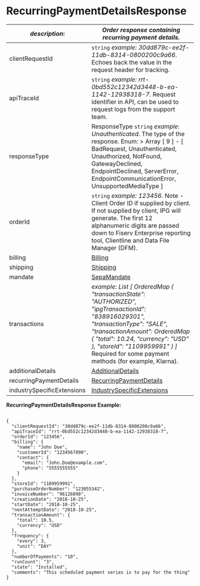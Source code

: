 
# RecurringPaymentDetailsResponse

| *description*:   | *Order response containing recurring payment details.*|
|----|----|
| clientRequestId |    ``` string ```  *example:   30dd879c-ee2f-11db-8314-0800200c9a66*. Echoes back the value in the request header for tracking.|
| apiTraceId |    ``` string ```  *example: rrt-0bd552c12342d3448-b-ea-1142-12938318-7*. Request identifier in API, can be used to request logs from the support team.|
| responseType | ResponseType   ``` string ```  *example: Unauthenticated*. The type of the response. Enum:    > Array [ 9 ] - [ BadRequest, Unauthenticated, Unauthorized, NotFound, GatewayDeclined, EndpointDeclined, ServerError, EndpointCommunicationError, UnsupportedMediaType ]|
| orderId |    ``` string ```  *example: 123456*. Note - Client Order ID if supplied by client. If not supplied by client, IPG will generate. The first 12 alphanumeric digits are passed down to Fiserv Enterprise reporting tool, Clientline and Data File Manager (DFM).|
| billing | [Billing](?path=docs/schemas-md/Billing.md)|  
| shipping | [Shipping](?path=docs/schemas-md/Shipping.md)|  
| mandate | [SepaMandate](?path=docs/schemas-md/SepaMandate.md)|  
| transactions | *example: List [ OrderedMap { "transactionState": "AUTHORIZED", "ipgTransactionId": "838916029301", "transactionType": "SALE", "transactionAmount": OrderedMap { "total": 10.24, "currency": "USD" }, "storeId": "1109959991" } ]* Required for some payment methods (for example, Klarna).|
| additionalDetails | [AdditionalDetails](?path=docs/schemas-md/AdditionalDetails.md)|
| recurringPaymentDetails | [RecurringPaymentDetails](?path=docs/schemas-md/RecurringPaymentDetails.md)|   
| industrySpecificExtensions |  [IndustrySpecificExtensions](?path=docs/schemas-md/IndustrySpecificExtensions.md)|           

**RecurringPaymentDetailsResponse Example:**

```{r}

{
  "clientRequestId": "30dd879c-ee2f-11db-8314-0800200c9a66",
  "apiTraceId": "rrt-0bd552c12342d3448-b-ea-1142-12938318-7",
  "orderId": "123456",
  "billing": {
    "name": "John Doe",
    "customerId": "1234567890",
    "contact": {
      "email": "John.Doe@example.com",
      "phone": "5555555555"
    }
  },
  "storeId": "1109959991",
  "purchaseOrderNumber": "123055342",
  "invoiceNumber": "96126098",
  "creationDate": "2018-10-25",
  "startDate": "2018-10-25",
  "nextAttemptDate": "2018-10-25",
  "transactionAmount": {
    "total": 10.5,
    "currency": "USD"
  },
  "frequency": {
    "every": 3,
    "unit": "DAY"
  },
  "numberOfPayments": "10",
  "runCount": "3",
  "state": "Installed",
  "comments": "This scheduled payment series is to pay for the thing"
}
```

